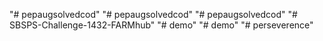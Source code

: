 "# pepaugsolvedcod" 
"# pepaugsolvedcod" 
"# pepaugsolvedcod" 
"# SBSPS-Challenge-1432-FARMhub" 
"# demo" 
"# demo" 
"# perseverence" 
